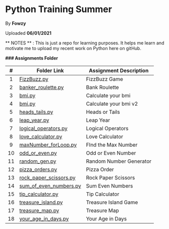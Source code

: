 # Python Training Summer

By **Fowzy**

Uploaded **06/01/2021**

** NOTES ** : This is just a repo for learning purposes. It helps me learn and motivate me to upload my recent work on Python here on gitHub.

**###  Assignments Folder**

|   #   | Folder Link | Assignment Description |
| :---: | ----------- | ---------------------- |
|   1   | <a href="FizzBuzz.py">FizzBuzz.py</a>     | FizzBuzz Game    |
|   2   | <a href="banker_roulette.py">banker_roulette.py</a>    | Bank Roulette      |
|   3   | <a href="bmi.py">bmi.py</a>    | Calculate your bmi      |
|   4   | <a href="bmi2.py">bmi.py</a>    | Calculate your bmi v2      |
|   5   | <a href="heads_tails.py">heads_tails.py</a>    | Heads or Tails      |
|   6   | <a href="leap_year.py">leap_year.py</a>    | Leap Year      |
|   7   | <a href="logical_operators.py">logical_operators.py</a>    | Logical Operators      |
|   8   | <a href="love_calculator.py">love_calculator.py</a>    | Love Calculator      |
|   9   | <a href="maxNumber_forLoop.py">maxNumber_forLoop.py</a>    | FInd the Max Number      |
|   10   | <a href="odd_or_even.py">odd_or_even.py</a>    | Odd or Even Number      |
|   11   | <a href="random_gen.py">random_gen.py</a>    | Random Number Generator      |
|   12   | <a href="pizza_orders.py">pizza_orders.py</a>    | Pizza Order      |
|   13   | <a href="rock_paper_scissors.py">rock_paper_scissors.py</a>    | Rock Paper Scissors      |
|   14   | <a href="sum_of_even_numbers.py">sum_of_even_numbers.py</a>    | Sum Even Numbers      |
|   15   | <a href="tip_calculator.py">tip_calculator.py</a>    | Tip Calculator      |
|   16   | <a href="treasure_island.py">treasure_island.py</a>    | Treasure Island Game      |
|   17   | <a href="treasure_map.py">treasure_map.py</a>    | Treasure Map      |
|   18   | <a href="your_age_in_days.py">your_age_in_days.py</a>    | Your Age in Days      |
